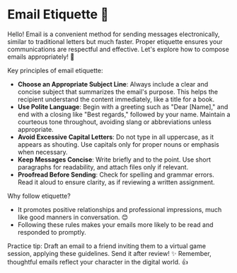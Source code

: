 # Email Etiquette 📧

Hello! Email is a convenient method for sending messages electronically, similar to traditional letters but much faster. Proper etiquette ensures your communications are respectful and effective. Let's explore how to compose emails appropriately! 📨

Key principles of email etiquette:

- **Choose an Appropriate Subject Line**: Always include a clear and concise subject that summarizes the email's purpose. This helps the recipient understand the content immediately, like a title for a book.
- **Use Polite Language**: Begin with a greeting such as "Dear [Name]," and end with a closing like "Best regards," followed by your name. Maintain a courteous tone throughout, avoiding slang or abbreviations unless appropriate.
- **Avoid Excessive Capital Letters**: Do not type in all uppercase, as it appears as shouting. Use capitals only for proper nouns or emphasis when necessary.
- **Keep Messages Concise**: Write briefly and to the point. Use short paragraphs for readability, and attach files only if relevant.
- **Proofread Before Sending**: Check for spelling and grammar errors. Read it aloud to ensure clarity, as if reviewing a written assignment.

Why follow etiquette?
- It promotes positive relationships and professional impressions, much like good manners in conversation. 😊
- Following these rules makes your emails more likely to be read and responded to promptly.

Practice tip: Draft an email to a friend inviting them to a virtual game session, applying these guidelines. Send it after review! ✨ Remember, thoughtful emails reflect your character in the digital world. 👍